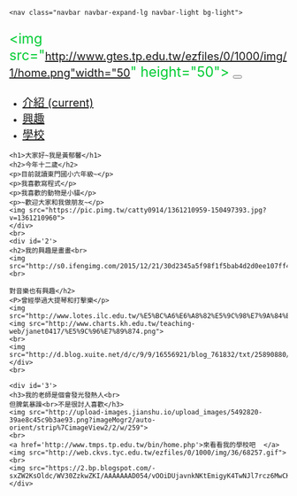 <!DOCTYPE html>
<html>
  <head>
    <title>自我介紹</title>
	<link rel="stylesheet" href="https://maxcdn.bootstrapcdn.com/bootstrap/4.0.0/css/bootstrap.min.css" integrity="sha384-Gn5384xqQ1aoWXA+058RXPxPg6fy4IWvTNh0E263XmFcJlSAwiGgFAW/dAiS6JXm" crossorigin="anonymous">
  </head>
  <style>
  h1 {
    color:orange;
	font-size:50px;
  }
  h2 {
    color:orange;
	font-size:30px;
  }
  h3 {
    color:#00CCFF;
	font-size:30px;
  }
  p {
    color:#00CC33;
    font-size:25px;
    
  }
  a {
    font-size:20px;
  }
  </style>
  <body background="http://p16.qhimg.com/bdm/1440_900_85/d/_open360/fresh0320/26.jpg"/>
  
    <nav class="navbar navbar-expand-lg navbar-light bg-light">
  <a class="navbar-brand" href="#"></a>
  <img src="http://www.gtes.tp.edu.tw/ezfiles/0/1000/img/1/home.png"width="50" height="50">
  <button class="navbar-toggler" type="button" data-toggle="collapse" data-target="#navbarNav" aria-controls="navbarNav" aria-expanded="false" aria-label="Toggle navigation">
    <span class="navbar-toggler-icon"></span>
  </button>
  <div class="collapse navbar-collapse" id="navbarNav">
    <ul class="navbar-nav">
      <li class="nav-item active">
        <a class="nav-link" href="#1">介紹 <span class="sr-only">(current)</span></a>
      </li>
      <li class="nav-item">
        <a class="nav-link" href="#2">興趣</a>
      </li>
      <li class="nav-item">
        <a class="nav-link" href="#3">學校</a>
      </li>
    </ul>
  </div>
</nav>
<div id='1'>

    <h1>大家好~我是黃郁馨</h1>
    <h2>今年十二歲</h2>
    <p>目前就讀東門國小六年級~</p>
    <p>我喜歡寫程式</p>
    <p>我喜歡的動物是小貓</p>
	<p>~歡迎大家和我做朋友~</p>
    <img src="https://pic.pimg.tw/catty0914/1361210959-150497393.jpg?v=1361210960">
	</div>
	<br>
	<div id='2'>
	<h2>我的興趣是畫畫<br>
	<img src="http://s0.ifengimg.com/2015/12/21/30d2345a5f98f1f5bab4d2d0ee107ff4.png">
	<br>
	
	對音樂也有興趣</h2>
	<P>曾經學過大提琴和打擊樂</p>
	<img src="http://www.lotes.ilc.edu.tw/%E5%BC%A6%E6%A8%82%E5%9C%98%E7%9A%84%E4%B8%96%E7%95%8C/%E5%BC%A6%E6%A8%82/3.gif">
	<img src="http://www.charts.kh.edu.tw/teaching-web/janet0417/%E5%9C%96%E7%89%874.png">
	<br>
	<img src="http://d.blog.xuite.net/d/c/9/9/16556921/blog_761832/txt/25890880/4.gif">
	</div>
	<br>
	
	<div id='3'>
	<h3>我的老師是個會發光發熱人<br>
	但脾氣暴躁<br>不是很討人喜歡</h3>
	<img src="http://upload-images.jianshu.io/upload_images/5492820-39ae8c45c9b3ae93.png?imageMogr2/auto-orient/strip%7CimageView2/2/w/259">
	<br>
    <a href='http://www.tmps.tp.edu.tw/bin/home.php'>來看看我的學校吧  </a>
	<img src="http://web.ckvs.tyc.edu.tw/ezfiles/0/1000/img/36/68257.gif">
	<br>
    <img src="https://2.bp.blogspot.com/-sxZW2KsOldc/WV30ZzkwZKI/AAAAAAAD054/vOOiDUjavnkNKtEmigyK4TwNJl7rcz6MwCKgBGAs/s1600/8644.gif"width='200'height='200'>
	</div>
  </body>
</html>
